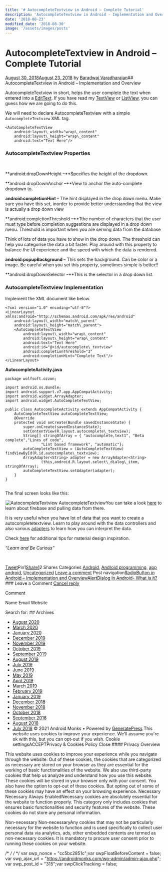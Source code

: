 ```yaml
---
title: '# AutocompleteTextview in Android – Complete Tutorial'
description: 'AutocompleteTextview in Android - Implementation and Overview - Tutorial Android Monks AutocompleteTextview in Android - Complete Tutorial'
date: '2018-08-23'
modified_date: '2018-08-30'
image: '/assets/images/posts'
---
```

# AutocompleteTextview in Android – Complete Tutorial

 [August 30, 2018August 23, 2018](https://androidmonks.com/autocompletetextview-android-tutorial/ "5:08 pm") by [Baradwaj Varadharajan](https://androidmonks.com/author/admin/ "View all posts by Baradwaj Varadharajan")## AutocompleteTextview in Android – Implementation and Overview

AutocompleteTextview in short, helps the user complete the text when entered into a [EditText](https://androidmonks.com/edittext-android-implementation-usage/). If you have read my [TextView](https://androidmonks.com/textview-android-usage-implementation/) or [ListView](https://androidmonks.com/listview-android-implementation-overview/), you can guess how we are going to do this.

We will need to declare AutocompleteTextview with a simple `AutocompleteTextview` XML tag.


```
<AutoCompleteTextView
    android:layout\_width="wrap\_content"
    android:layout\_height="wrap\_content"
    android:text="Text Here"/>
```
### AutocompleteTextview Properties

 

**android:dropDownHeight –**Specifies the height of the dropdown.

**android:dropDownAnchor –**View to anchor the auto-complete dropdown to.

**android:completionHint –** The hint displayed in the drop down menu. Make sure you have this set, inorder to provide better understanding that the view is actually a drop down view

**android:completionThreshold –**Tthe number of characters that the user must type before completion suggestions are displayed in a drop down menu. Threshold is important when you are serving data from the database

Think of lots of data you have to show in the drop down. The threshold can help you categorise the data a bit faster. Play around with this property to balance the UI experience and the speed with which the data is rendered.

**android:popupBackground –** This sets the background. Can be color or a image. Be careful when you set this property, sometimes simple is better!!

**android:dropDownSelector –**This is the selector in a drop down list.

### AutocompleteTextview Implementation

Implement the XML document like below.


```
<?xml version="1.0" encoding="utf-8"?>
<LinearLayout xmlns:android="http://schemas.android.com/apk/res/android"
    android:layout\_width="match\_parent"
    android:layout\_height="match\_parent">
    <AutoCompleteTextView
        android:layout\_width="wrap\_content"
        android:layout\_height="wrap\_content"
        android:text="Text Here"
        android:id="@+id/autocomplete\_textview"
        android:completionThreshold="3"
        android:completionHint="Complete Text"/>
</LinearLayout>
```
**AutocompleteActivity.java**


```
package wolfsoft.ozzon;

import android.os.Bundle;
import android.support.v7.app.AppCompatActivity;
import android.widget.ArrayAdapter;
import android.widget.AutoCompleteTextView;

public class AutocompleteActivity extends AppCompatActivity {
    AutoCompleteTextView autoCompleteTextView;
    @Override
    protected void onCreate(Bundle savedInstanceState) {
        super.onCreate(savedInstanceState);
        setContentView(R.layout.autocomplete\_textview);
        String[] stringOfArray = { "autocomplete,text1", "Beta complete","Lines of code",
                "Lint based framework", "automatic"};
        autoCompleteTextView = (AutoCompleteTextView) findViewById(R.id.autocomplete\_textview);
        ArrayAdapter<String> adapter = new ArrayAdapter<String>
                (this,android.R.layout.select\_dialog\_item, stringOfArray);
        autoCompleteTextView.setAdapter(adapter);
    }
}


```
The final screen looks like this:

![AutocompleteTextview](data:image/gif;base64,R0lGODlhAQABAIAAAAAAAP///yH5BAEAAAAALAAAAAABAAEAAAIBRAA7)![AutocompleteTextview](https://androidmonks.com/wp-content/uploads/2018/08/Screen-Shot-2018-08-23-at-10.34.15-PM.png) AutocompleteTextviewYou can take a look [here](https://androidmonks.com/category/app-development/) to learn about firebase and pulling data from there.

It is very useful when you have lot of data that you want to create a autocompletetextview. Learn to play around with the data controllers and also various [adapters](https://androidmonks.com/listview-android-implementation-overview/) to learn how you can interpret the data.

Check [here](https://materialdoc.com/components/autocomplete/) for additional tips for material design inspiration.

*“Learn and Be Curious”*

 

[Tweet](https://twitter.com/intent/tweet?text=AutocompleteTextview+in+Android+-+Complete+Tutorial&url=https%3A%2F%2Fandroidmonks.com%2Fautocompletetextview-android-tutorial%2F)Pin1[Share1](https://www.facebook.com/share.php?u=https%3A%2F%2Fandroidmonks.com%2Fautocompletetextview-android-tutorial%2F)2 Shares Categories [Android](https://androidmonks.com/category/android/), [Android programming](https://androidmonks.com/category/android-programming/), [app android](https://androidmonks.com/category/app-android/), [Uncategorized](https://androidmonks.com/category/uncategorized/) [Leave a comment](https://androidmonks.com/autocompletetextview-android-tutorial/#respond) Post navigation[RadioButton in Android – Implementation and Overview](https://androidmonks.com/radiobutton-android-implementation/)[AlertDialog in Android- What is it?](https://androidmonks.com/alertdialog-implementation-tutorial/)### Leave a Comment [Cancel reply](/autocompletetextview-android-tutorial/#respond)

Comment

Name Email Website  

  Search for:   ## Archives

* [August 2020](https://androidmonks.com/2020/08/)
* [March 2020](https://androidmonks.com/2020/03/)
* [January 2020](https://androidmonks.com/2020/01/)
* [December 2019](https://androidmonks.com/2019/12/)
* [November 2019](https://androidmonks.com/2019/11/)
* [October 2019](https://androidmonks.com/2019/10/)
* [September 2019](https://androidmonks.com/2019/09/)
* [August 2019](https://androidmonks.com/2019/08/)
* [July 2019](https://androidmonks.com/2019/07/)
* [June 2019](https://androidmonks.com/2019/06/)
* [May 2019](https://androidmonks.com/2019/05/)
* [April 2019](https://androidmonks.com/2019/04/)
* [March 2019](https://androidmonks.com/2019/03/)
* [February 2019](https://androidmonks.com/2019/02/)
* [January 2019](https://androidmonks.com/2019/01/)
* [December 2018](https://androidmonks.com/2018/12/)
* [November 2018](https://androidmonks.com/2018/11/)
* [October 2018](https://androidmonks.com/2018/10/)
* [September 2018](https://androidmonks.com/2018/09/)
* [August 2018](https://androidmonks.com/2018/08/)
* [July 2018](https://androidmonks.com/2018/07/)
 © 2021 Android Monks • Powered by [GeneratePress](https://generatepress.com) This website uses cookies to improve your experience. We'll assume you're ok with this, but you can opt-out if you wish. Cookie settingsACCEPTPrivacy & Cookies Policy   Close #### Privacy Overview

This website uses cookies to improve your experience while you navigate through the website. Out of these cookies, the cookies that are categorized as necessary are stored on your browser as they are essential for the working of basic functionalities of the website. We also use third-party cookies that help us analyze and understand how you use this website. These cookies will be stored in your browser only with your consent. You also have the option to opt-out of these cookies. But opting out of some of these cookies may have an effect on your browsing experience.  Necessary  Necessary Always EnabledNecessary cookies are absolutely essential for the website to function properly. This category only includes cookies that ensures basic functionalities and security features of the website. These cookies do not store any personal information.

 Non-necessary  Non-necessaryAny cookies that may not be particularly necessary for the website to function and is used specifically to collect user personal data via analytics, ads, other embedded contents are termed as non-necessary cookies. It is mandatory to procure user consent prior to running these cookies on your website.

  /* <![CDATA[ */
var tocplus = {"visibility\_show":"show","visibility\_hide":"hide","width":"Auto"};
/* ]]> */  /* <![CDATA[ */
var socialWarfare = {"addons":[],"post\_id":"315","variables":{"emphasizeIcons":false,"powered\_by\_toggle":false,"affiliate\_link":"https:\/\/warfareplugins.com"},"floatBeforeContent":""};
/* ]]> */         var swp\_nonce = "cc5bc2851c";var swpFloatBeforeContent = false; var swp\_ajax\_url = "https://androidmonks.com/wp-admin/admin-ajax.php"; var swp\_post\_id = "315";var swpClickTracking = false; 